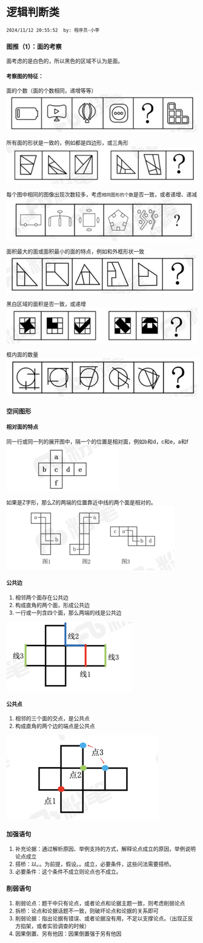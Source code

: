 # 逻辑判断类
`2024/11/12 20:55:52  by: 程序员·小李`

### 图推（1）：面的考察

面考虑的是白色的，所以黑色的区域不认为是面。

#### 考察图的特征：

面的个数（面的个数相同，递增等等）
![image](逻辑判断类\6df401a7-b023-4828-ae29-e504d632e568.png)  

所有面的形状是一致的，例如都是四边形，或三角形
![image](逻辑判断类\cd30c78a-4bb7-4b60-b536-882872c8c9d2.png) 

每个图中相同的图像出现次数较多，考虑`相同图形的个数`是否一致，或者递增、递减
![image](逻辑判断类\978fdbb9-6b66-4b60-a32d-1e9967463012.png) 

面积最大的面或面积最小的面的特点，例如和外框形状一致
![image](逻辑判断类\18035cc0-ea5f-4371-a85f-6236487b4cff.png) 

黑白区域的面积是否一致，或递增
![image](逻辑判断类\3c48e576-2e31-49a4-832f-837e75672186.png) 

框内面的数量
![image](逻辑判断类\9e9d1089-e7cd-4bfc-8b66-f0d6b2ccbeca.png) 


### 空间图形

#### 相对面的特点

同一行或同一列的展开图中，隔一个的位置是相对面，例如b和d，c和e，a和f
![image](逻辑判断类\4b771470-57ef-4d00-bf0d-16fd31e03432.png) 

如果是Z字形，那么Z的两端的位置靠近中线的两个面是相对的。
![image](逻辑判断类\c747c365-e622-4c1a-95cb-979f99a7a85d.png) 


#### 公共边

1. 相邻两个面存在公共边
2. 构成直角的两个面，形成公共边
3. 一行或一列含四个面，那么两端的线是公共边

![image](逻辑判断类\f1298a78-69e6-49b1-bd2f-7cc21082371d.png)


#### 公共点

1. 相邻的三个面的交点，是公共点
2. 构成直角的两个边的端点是公共点

![image](逻辑判断类\4baf738a-8d7c-4eb7-baf5-07e27a539eeb.png) 


### 加强语句

1. 补充论据：通过解析原因、举例支持的方式，解释论点成立的原因，举例说明论点成立
2. 搭桥：以。。为前提，假设。。成立，必要条件，这些问法需要搭桥。
3. 必要条件：这个条件不成立则论点也不成立。


### 削弱语句

1. 削弱论点：题干中只有论点，或者论点和论据主题一致，则考虑削弱论点
2. 拆桥：论点和论据话题不一致，则破坏论点和论据的关系即可
3. 削弱论据：指出论据有错误、或者论据没有用，不足以支撑论点。（出现正反方掐架，或者实验调查的时候）
4. 因果倒置、另有他因：因果倒置强于另有他因

